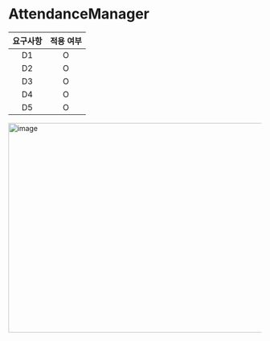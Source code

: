 # AttendanceManager

|요구사항|적용 여부|
|:-:|:-:|
|D1|O|
|D2|O|
|D3|O|
|D4|O|
|D5|O|

<img width="696" height="417" alt="image" src="https://github.com/user-attachments/assets/2d464228-040c-40be-9ce2-a41d2a136da2" />
